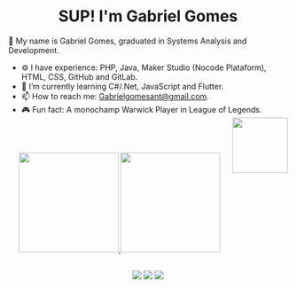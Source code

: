 <div align="center"> <h1> SUP! I'm Gabriel Gomes </h1> </div>

👋 My name is Gabriel Gomes, graduated in Systems Analysis and Development. 
- ⚙ I have experience: PHP, Java, Maker Studio (Nocode Plataform), HTML, CSS, GitHub and GitLab.
- 🌱 I’m currently learning C#/.Net, JavaScript and Flutter.
- 📫 How to reach me: Gabrielgomesant@gmail.com.
 - 🎮 Fun fact: A monochamp Warwick Player in League of Legends.  
<img src="https://i.imgur.com/cfEdh1B.gif" width="100" align="right"/> <br> <br>

##

<div align="center">
  <a href="https://github.com/gabriel-gomes01">
  <img height="180em" src="https://github-readme-stats.vercel.app/api?username=gabriel-gomes01&show_icons=true&theme=tokyonight&include_all_commits=true&count_private=true"/>
  <img height="180em" src="https://github-readme-stats.vercel.app/api/top-langs/?username=gabriel-gomes01&layout=compact&langs_count=7&theme=tokyonight"/>
</div>

##

<div align="center"> 
  <a href="https://www.instagram.com/gabriel_gomesant/" target="_blank"><img src="https://img.shields.io/badge/-Instagram-%23E4405F?style=for-the-badge&logo=instagram&logoColor=white" target="_blank"></a>
  <a href = "mailto:gabrielgomesant@gmail.com"><img src="https://img.shields.io/badge/-Gmail-%23333?style=for-the-badge&logo=gmail&logoColor=white" target="_blank"></a>
  <a href="https://www.linkedin.com/in/gabriel-gomes-4941bb151/" target="_blank"><img src="https://img.shields.io/badge/-LinkedIn-%230077B5?style=for-the-badge&logo=linkedin&logoColor=white" target="_blank"></a> 
</div>
